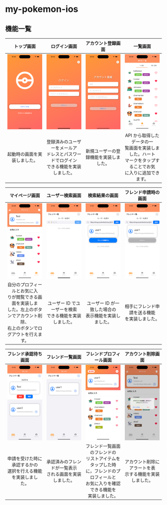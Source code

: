 # my-pokemon-ios

## 機能一覧

|                トップ画面                |                                        ログイン画面                                        |               アカウント登録画面               |                                                       一覧画面                                                       |
| :--------------------------------------: | :----------------------------------------------------------------------------------------: | :--------------------------------------------: | :------------------------------------------------------------------------------------------------------------------: |
| ![画面](/readme_images/タイトル画面.png) |                          ![画面](/readme_images/ログイン画面.png)                          | ![画面](/readme_images/アカウント登録画面.png) |                                         ![画面](/readme_images/一覧画面.png)                                         |
|       起動時の画面を実装しました。       | 登録済みのユーザーをメールア<br>ドレスとパスワードでログイン<br>できる機能を実装しました。 |     新規ユーザーの登録機能を実装しました。     | API から取得したデータの一<br>覧画面を実装しました。ハート<br>マークをタップすることでお気<br>に入りに追加できます。 |

|                                                                マイページ画面                                                                |                      ユーザー検索画面                      |                      検索結果の画面                      |               フレンド申請時の画面               |
| :------------------------------------------------------------------------------------------------------------------------------------------: | :--------------------------------------------------------: | :------------------------------------------------------: | :----------------------------------------------: |
|                                                  ![画面](/readme_images/マイページ画面.png)                                                  |        ![画面](/readme_images/ユーザー検索画面.png)        |         ![画面](/readme_images/該当ユーザー.png)         |     ![画面](/readme_images/フレンド申請.png)     |
| 自分のプロフィールとお気に入<br>りが閲覧できる画面を実装しま<br>した。左上のボタンでアカウント削除、<br>右上のボタンでログアウトを行えます。 | ユーザー ID でユーザーを検索<br>できる機能を実装しました。 | ユーザー ID が一致した場合の<br>表示機能を実装しました。 | 相手にフレンド申請を送る機能<br>を実装しました。 |

|                         フレンド承認待ち画面                         |                      フレンド一覧画面                      |                                                            フレンドプロフィール画面                                                            |                     アカウント削除画面                     |
| :------------------------------------------------------------------: | :--------------------------------------------------------: | :--------------------------------------------------------------------------------------------------------------------------------------------: | :--------------------------------------------------------: |
|             ![画面](/readme_images/フレンド承認待ち.png)             |          ![画面](/readme_images/フレンド画面.png)          |                                              ![画面](/readme_images/フレンドプロフィール画面.png)                                              |         ![画面](/readme_images/アカウント削除.png)         |
| 申請を受けた時に承認するかの<br>選択を行える機能を実装しまし<br>た。 | 承認済みのフレンドが一覧表示<br>される画面を実装しました。 | フレンド一覧画面のフレンドの<br>リストアイテムをタップした時<br>に，フレンドのプロフィールと<br>お気に入りを確認できる機能を<br>実装しました。 | アカウント削除にアラートを表<br>示する機能を実装しました。 |
